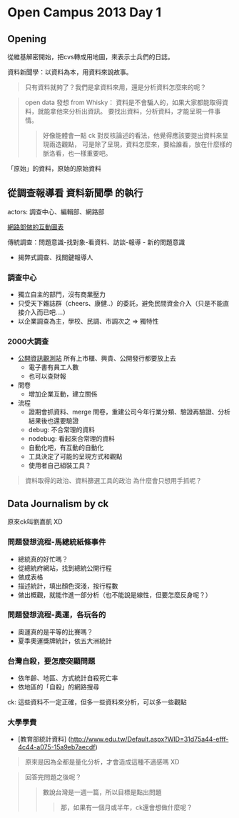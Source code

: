 
Open Campus 2013 Day 1
===========================

Opening
---------

從維基解密開始，把cvs轉成用地圖，來表示士兵們的日誌。

資料新聞學：以資料為本，用資料來說故事。


> 只有資料就夠了？我們是拿資料來用，還是分析資料怎麼來的呢？

> open data 發想 from Whisky：
> 資料是不會騙人的，如果大家都能取得資料，就能拿他來分析出資訊。
> 要找出資料，分析資料，才能呈現一件事情。
> > 好像能體會一點 ck 對反核論述的看法，他覺得應該要提出資料來呈現兩造觀點，
> > 可是除了呈現，資料怎麼來，要給誰看，放在什麼樣的脈洛看，也一樣重要吧。

「原始」的資料，原始的原始資料



從調查報導看 資料新聞學 的執行
--------------------------------

actors: 調查中心、編輯部、網路部 

[網路部做的互動圖表](http://www.cw.com.tw/PicChannelPage/chart_channel.jsp)

傳統調查：問題意識-找對象-看資料、訪談-報導    - 新的問題意識
  - 揭弊式調查、找關鍵報導人

### 調查中心
  - 獨立自主的部門，沒有商業壓力
  - 只受天下雜誌群（cheers、康健..）的委託，避免民間資金介入（只是不能直接介入而已吧....）
  - 以企業調查為主，學校、民調、市調次之 => 獨特性

### 2000大調查
  - [公開資訊觀測站](http://mops.twse.com.tw/index.htm) 所有上市櫃、興貴、公開發行都要放上去
    - 電子書有員工人數
    - 也可以查財報
  - 問卷
    - 增加企業互動，建立關係
  - 流程
    - 證期會抓資料、merge 問卷，重建公司今年行業分類、驗證再驗證、分析結果後也還要驗證
    - debug: 不合常理的資料
    - nodebug: 看起來合常理的資料
    - 自動化吧，有互動的自動化
    - 工具決定了可能的呈現方式和觀點
    - 使用者自己組裝工具？

> 資料取得的政治、資料篩選工具的政治
> 為什麼會只想用手抓呢？


Data Journalism by ck 
------------------------

原來ck叫劉嘉凱 XD

### 問題發想流程-馬總統紙條事件

  - 總統真的好忙嗎？
  - 從總統府網站，找到總統公開行程
  - 做成表格
  - 描述統計，填出顏色深淺，按行程數
  - 做出概觀，就能作進一部分析（也不能說是線性，但要怎麼反身呢？）

### 問題發想流程-奧運，各玩各的

  - 奧運真的是平等的比賽嗎？
  - 夏季奧運獎牌統計，依五大洲統計

### 台灣自殺，要怎麼突顯問題

  - 依年齡、地區、方式統計自殺死亡率
  - 依地區的「自殺」的網路搜尋

ck: 這些資料不一定正確，但多一些資料來分析，可以多一些觀點

### 大學學費

  - [教育部統計資料] (http://www.edu.tw/Default.aspx?WID=31d75a44-efff-4c44-a075-15a9eb7aecdf)


> 原來是因為全都是量化分析，才會造成這種不適感嗎 XD

> 回答完問題之後呢？
> > 數說台灣是一週一篇，所以目標是點出問題
> > > 那，如果有一個月或半年，ck還會想做什麼呢？



